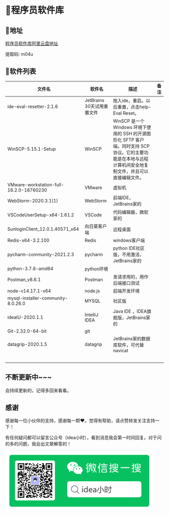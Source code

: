 # 👔程序员软件库

## 🚄地址

[程序员软件库阿里云盘地址](https://www.aliyundrive.com/s/mn77KmexFiU)

提取码: m04u



## 📗软件列表

| 文件名                                  | 软件名                     | 描述                                                         | 备注 |
| --------------------------------------- | -------------------------- | ------------------------------------------------------------ | ---- |
| ide-eval-resetter-2.1.6                 | JetBrains 30天试用重置文件 | 拖入ide，重启。以后重置，点击help-Eval Reset。               |      |
| WinSCP-5.15.1-Setup                     | WinSCP                     | WinSCP 是一个 Windows 环境下使用的 SSH 的开源图形化 SFTP 客户端。同时支持 SCP 协议。它的主要功能是在本地与远程计算机间安全地复制文件，并且可以直接编辑文件。 |      |
| VMware-workstation-full-16.2.0-18760230 | VMware                     | 虚拟机                                                       |      |
| WebStorm-2020.3.1(1)                    | WebStorm                   | 前端IDE，JetBrains家的                                       |      |
| VSCodeUserSetup-x64-1.61.2              | VSCode                     | 代码编辑器，微软家的                                         |      |
| SunloginClient_12.0.1.40571_x64         | 向日葵客户端               | 远程桌面                                                     |      |
| Redis-x64-3.2.100                       | Redis                      | windows客户端                                                |      |
| pycharm-community-2021.2.3              | pycharm                    | python IDE社区版，不用激活，JetBrains家的                    |      |
| python-3.7.8-amd64                      | python环境                 |                                                              |      |
| Postman_v8.6.1                          | Postman                    | 发请求用的，用作后端接口测试                                 |      |
| node-v14.17.1-x64                       | node.js                    | 前端开发环境                                                 |      |
| mysql-installer-community-8.0.26.0      | MYSQL                      | 社区版                                                       |      |
| ideaIU-2020.1.1                         | IntelliJ IDEA              | Java IDE ，IDEA旗舰版，JetBrains家的                         |      |
| Git-2.32.0-64-bit                       | git                        |                                                              |      |
| datagrip-2020.1.5                       | datagrip                   | JetBrains家的数据库软件，可代替navicat                       |      |
|                                         |                            |                                                              |      |
|                                         |                            |                                                              |      |
|                                         |                            |                                                              |      |
|                                         |                            |                                                              |      |
|                                         |                            |                                                              |      |

## 不断更新中~~~

会持续更新的，记得多回来看看。



## 感谢

感谢每一位小伙伴的支持，感谢每一颗❤️。觉得有帮助，请点赞转发关注支持一下！

有任何疑问都可以留言公众号（idea小时），看到消息我会第一时间回复。对于问的多的问题，我会出文章解答的！

![qrcode](../.vuepress/public/images/qrcode.png)


